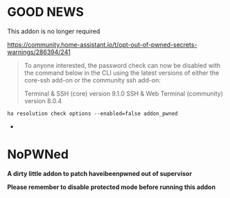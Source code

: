 # GOOD NEWS

This addon is no longer required

https://community.home-assistant.io/t/opt-out-of-pwned-secrets-warnings/286394/241

> To anyone interested, the password check can now be disabled with the command below in the CLI using the latest versions of either the core-ssh add-on or the community ssh add-on:
>
> Terminal & SSH (core) version 9.1.0
> SSH & Web Terminal (community) version 8.0.4

`ha resolution check options --enabled=false addon_pwned`

-

# NoPWNed

**A dirty little addon to patch haveibeenpwned out of supervisor**

**Please remember to disable protected mode before running this addon**